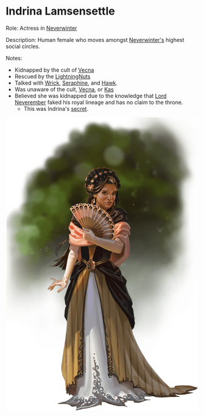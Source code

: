 # Indrina Lamsensettle
Role: Actress in [Neverwinter](<../../LOCATIONS/Material Plane/Faerun/Neverwinter.html>)

Description: Human female who moves amongst [Neverwinter's](<../../LOCATIONS/Material Plane/Faerun/Neverwinter.html>) highest social circles.

Notes:
- Kidnapped by the cult of [Vecna](<../Vecna.html>)
- Rescued by the [LightningNuts](<../../PC's/LightningNuts.html>)
- Talked with [Wrick](<../../PC's/Wrick.html>), [Seraphine](<../../PC's/Seraphine.html>), and [Hawk](<../../PC's/Hawk.html>).
- Was unaware of the cult, [Vecna](<../Vecna.html>), or [Kas](<../Kas.html>)
- Believed she was kidnapped due to the knowledge that [Lord Neverember](<../Lord Neverember.html>) faked his royal lineage and has no claim to the throne.
	- This was Indrina's [secret](<../../SECRETS LEARNED/SECRETS LEARNED.html>).


![09.5 - Indrina](<../../IMAGES/09.5 - Indrina.png>)